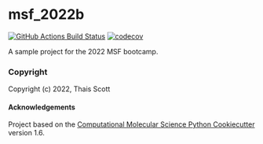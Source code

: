 msf_2022b
==============================
[//]: # (Badges)
[![GitHub Actions Build Status](https://github.com/REPLACE_WITH_OWNER_ACCOUNT/msf_2022b/workflows/CI/badge.svg)](https://github.com/REPLACE_WITH_OWNER_ACCOUNT/msf_2022b/actions?query=workflow%3ACI)
[![codecov](https://codecov.io/gh/REPLACE_WITH_OWNER_ACCOUNT/msf_2022b/branch/master/graph/badge.svg)](https://codecov.io/gh/REPLACE_WITH_OWNER_ACCOUNT/msf_2022b/branch/master)


A sample project for the 2022 MSF bootcamp.

### Copyright

Copyright (c) 2022, Thais Scott


#### Acknowledgements
 
Project based on the 
[Computational Molecular Science Python Cookiecutter](https://github.com/molssi/cookiecutter-cms) version 1.6.
